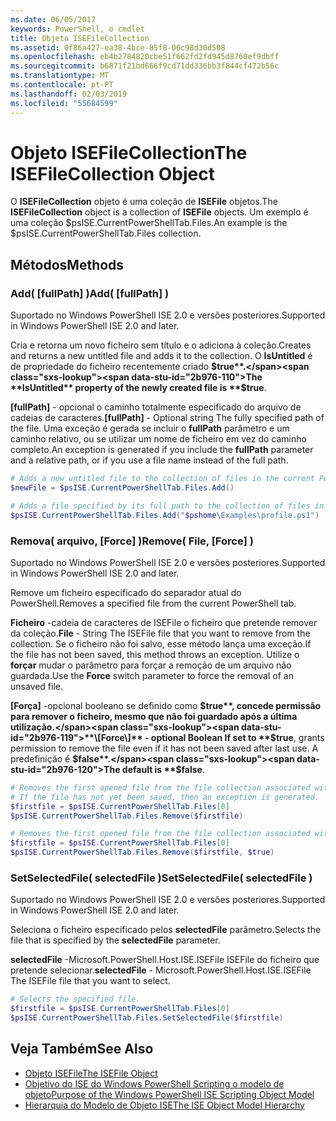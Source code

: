 ```yaml
---
ms.date: 06/05/2017
keywords: PowerShell, o cmdlet
title: Objeto ISEFileCollection
ms.assetid: 0f86a427-ea38-4bce-85f8-06c98d30d508
ms.openlocfilehash: eb4b2784820cbe51f662fd2fd945d8760ef9dbff
ms.sourcegitcommit: b6871f21bd666f9cd71dd336bb3f844cf472b56c
ms.translationtype: MT
ms.contentlocale: pt-PT
ms.lasthandoff: 02/03/2019
ms.locfileid: "55684599"
---
```

# <a name="the-isefilecollection-object"></a><span data-ttu-id="2b976-103">Objeto ISEFileCollection</span><span class="sxs-lookup"><span data-stu-id="2b976-103">The ISEFileCollection Object</span></span>

<span data-ttu-id="2b976-104">O **ISEFileCollection** objeto é uma coleção de **ISEFile** objetos.</span><span class="sxs-lookup"><span data-stu-id="2b976-104">The **ISEFileCollection** object is a collection of **ISEFile** objects.</span></span> <span data-ttu-id="2b976-105">Um exemplo é uma coleção $psISE.CurrentPowerShellTab.Files.</span><span class="sxs-lookup"><span data-stu-id="2b976-105">An example is the $psISE.CurrentPowerShellTab.Files collection.</span></span>

## <a name="methods"></a><span data-ttu-id="2b976-106">Métodos</span><span class="sxs-lookup"><span data-stu-id="2b976-106">Methods</span></span>

### <a name="add-fullpath-"></a><span data-ttu-id="2b976-107">Add\( \[fullPath\] \)</span><span class="sxs-lookup"><span data-stu-id="2b976-107">Add\( \[fullPath\] \)</span></span>

<span data-ttu-id="2b976-108">Suportado no Windows PowerShell ISE 2.0 e versões posteriores.</span><span class="sxs-lookup"><span data-stu-id="2b976-108">Supported in Windows PowerShell ISE 2.0 and later.</span></span>

<span data-ttu-id="2b976-109">Cria e retorna um novo ficheiro sem título e o adiciona à coleção.</span><span class="sxs-lookup"><span data-stu-id="2b976-109">Creates and returns a new untitled file and adds it to the collection.</span></span> <span data-ttu-id="2b976-110">O **IsUntitled** é de propriedade do ficheiro recentemente criado **$true**.</span><span class="sxs-lookup"><span data-stu-id="2b976-110">The **IsUntitled** property of the newly created file is **$true**.</span></span>

<span data-ttu-id="2b976-111">**\[fullPath\]**  - opcional o caminho totalmente especificado do arquivo de cadeias de caracteres.</span><span class="sxs-lookup"><span data-stu-id="2b976-111">**\[fullPath\]** - Optional string The fully specified path of the file.</span></span> <span data-ttu-id="2b976-112">Uma exceção é gerada se incluir o **fullPath** parâmetro e um caminho relativo, ou se utilizar um nome de ficheiro em vez do caminho completo.</span><span class="sxs-lookup"><span data-stu-id="2b976-112">An exception is generated if you include the **fullPath** parameter and a relative path, or if you use a file name instead of the full path.</span></span>

```powershell
# Adds a new untitled file to the collection of files in the current PowerShell tab.
$newFile = $psISE.CurrentPowerShellTab.Files.Add()

# Adds a file specified by its full path to the collection of files in the current PowerShell tab.
$psISE.CurrentPowerShellTab.Files.Add("$pshome\Examples\profile.ps1")
```

### <a name="remove-file-force-"></a><span data-ttu-id="2b976-113">Remova\( arquivo, \[Force\] \)</span><span class="sxs-lookup"><span data-stu-id="2b976-113">Remove\( File, \[Force\] \)</span></span>

<span data-ttu-id="2b976-114">Suportado no Windows PowerShell ISE 2.0 e versões posteriores.</span><span class="sxs-lookup"><span data-stu-id="2b976-114">Supported in Windows PowerShell ISE 2.0 and later.</span></span>

<span data-ttu-id="2b976-115">Remove um ficheiro especificado do separador atual do PowerShell.</span><span class="sxs-lookup"><span data-stu-id="2b976-115">Removes a specified file from the current PowerShell tab.</span></span>

<span data-ttu-id="2b976-116">**Ficheiro** -cadeia de caracteres de ISEFile o ficheiro que pretende remover da coleção.</span><span class="sxs-lookup"><span data-stu-id="2b976-116">**File** - String The ISEFile file that you want to remove from the collection.</span></span> <span data-ttu-id="2b976-117">Se o ficheiro não foi salvo, esse método lança uma exceção.</span><span class="sxs-lookup"><span data-stu-id="2b976-117">If the file has not been saved, this method throws an exception.</span></span> <span data-ttu-id="2b976-118">Utilize o **forçar** mudar o parâmetro para forçar a remoção de um arquivo não guardada.</span><span class="sxs-lookup"><span data-stu-id="2b976-118">Use the **Force** switch parameter to force the removal of an unsaved file.</span></span>

<span data-ttu-id="2b976-119">**\[Força\]**  -opcional booleano se definido como **$true**, concede permissão para remover o ficheiro, mesmo que não foi guardado após a última utilização.</span><span class="sxs-lookup"><span data-stu-id="2b976-119">**\[Force\]** - optional Boolean If set to **$true**, grants permission to remove the file even if it has not been saved after last use.</span></span> <span data-ttu-id="2b976-120">A predefinição é **$false**.</span><span class="sxs-lookup"><span data-stu-id="2b976-120">The default is **$false**.</span></span>

```powershell
# Removes the first opened file from the file collection associated with the current PowerShell tab.
# If the file has not yet been saved, then an exception is generated.
$firstfile = $psISE.CurrentPowerShellTab.Files[0]
$psISE.CurrentPowerShellTab.Files.Remove($firstfile)

# Removes the first opened file from the file collection associated with the current PowerShell tab, even if it has not been saved.
$firstfile = $psISE.CurrentPowerShellTab.Files[0]
$psISE.CurrentPowerShellTab.Files.Remove($firstfile, $true)
```

### <a name="setselectedfile-selectedfile-"></a><span data-ttu-id="2b976-121">SetSelectedFile\( selectedFile \)</span><span class="sxs-lookup"><span data-stu-id="2b976-121">SetSelectedFile\( selectedFile \)</span></span>

<span data-ttu-id="2b976-122">Suportado no Windows PowerShell ISE 2.0 e versões posteriores.</span><span class="sxs-lookup"><span data-stu-id="2b976-122">Supported in Windows PowerShell ISE 2.0 and later.</span></span>

<span data-ttu-id="2b976-123">Seleciona o ficheiro especificado pelos **selectedFile** parâmetro.</span><span class="sxs-lookup"><span data-stu-id="2b976-123">Selects the file that is specified by the **selectedFile** parameter.</span></span>

<span data-ttu-id="2b976-124">**selectedFile** -Microsoft.PowerShell.Host.ISE.ISEFile ISEFile do ficheiro que pretende selecionar.</span><span class="sxs-lookup"><span data-stu-id="2b976-124">**selectedFile** - Microsoft.PowerShell.Host.ISE.ISEFile The ISEFile file that you want to select.</span></span>

```powershell
# Selects the specified file.
$firstfile = $psISE.CurrentPowerShellTab.Files[0]
$psISE.CurrentPowerShellTab.Files.SetSelectedFile($firstfile)
```

## <a name="see-also"></a><span data-ttu-id="2b976-125">Veja Também</span><span class="sxs-lookup"><span data-stu-id="2b976-125">See Also</span></span>

- [<span data-ttu-id="2b976-126">Objeto ISEFile</span><span class="sxs-lookup"><span data-stu-id="2b976-126">The ISEFile Object</span></span>](The-ISEFile-Object.md)
- [<span data-ttu-id="2b976-127">Objetivo do ISE do Windows PowerShell Scripting o modelo de objeto</span><span class="sxs-lookup"><span data-stu-id="2b976-127">Purpose of the Windows PowerShell ISE Scripting Object Model</span></span>](Purpose-of-the-Windows-PowerShell-ISE-Scripting-Object-Model.md)
- [<span data-ttu-id="2b976-128">Hierarquia do Modelo de Objeto ISE</span><span class="sxs-lookup"><span data-stu-id="2b976-128">The ISE Object Model Hierarchy</span></span>](The-ISE-Object-Model-Hierarchy.md)